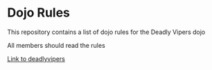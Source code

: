 Dojo Rules
==========

This repository contains a list of dojo rules for the Deadly Vipers dojo

All members should read the rules

[Link to deadlyvipers](https://github.com/deadlyvipers)
